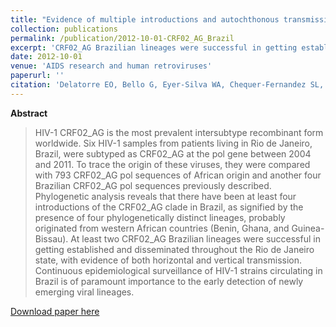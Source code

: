 ```yaml
---
title: "Evidence of multiple introductions and autochthonous transmission of the HIV type 1 CRF02_AG clade in Brazil."
collection: publications
permalink: /publication/2012-10-01-CRF02_AG_Brazil
excerpt: 'CRF02_AG Brazilian lineages were successful in getting established and disseminated throughout the Rio de Janeiro state'
date: 2012-10-01
venue: 'AIDS research and human retroviruses'
paperurl: ''
citation: 'Delatorre EO, Bello G, Eyer-Silva WA, Chequer-Fernandez SL, Morgado MG, Couto-Fernandez JC. Evidence of multiple introductions and autochthonous transmission of the HIV type 1 CRF02_AG clade in Brazil. Zhang C, editor. AIDS Res. Hum. Retroviruses. 2012 Oct 9;28(10):1369–72.'
---
```


**Abstract**

>HIV-1 CRF02_AG is the most prevalent intersubtype recombinant form worldwide. Six HIV-1 samples from patients living in Rio de Janeiro, Brazil, were subtyped as CRF02_AG at the pol gene between 2004 and 2011. To trace the origin of these viruses, they were compared with 793 CRF02_AG pol sequences of African origin and another four Brazilian CRF02_AG pol sequences previously described. Phylogenetic analysis reveals that there have been at least four introductions of the CRF02_AG clade in Brazil, as signified by the presence of four phylogenetically distinct lineages, probably originated from western African countries (Benin, Ghana, and Guinea-Bissau). At least two CRF02_AG Brazilian lineages were successful in getting established and disseminated throughout the Rio de Janeiro state, with evidence of both horizontal and vertical transmission. Continuous epidemiological surveillance of HIV-1 strains circulating in Brazil is of paramount importance to the early detection of newly emerging viral lineages.

[Download paper here](http://online.liebertpub.com/doi/abs/10.1089/aid.2011.0381)

